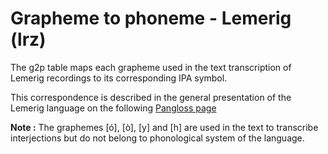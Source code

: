 # Grapheme to phoneme - Lemerig (lrz)

The g2p table maps each grapheme used in the text transcription of Lemerig recordings to its corresponding IPA symbol.

This correspondence is described in the general presentation of the Lemerig language on the following [Pangloss page](https://pangloss.cnrs.fr/corpus/Lemerig?lang=fr&mode=pro)

**Note :** The graphemes [ó], [ò], [y] and [h] are used in the text to transcribe interjections but do not belong to phonological system of the language.
